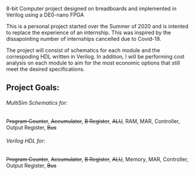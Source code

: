 8-bit Computer project designed on breadboards and implemented in Verilog using a DE0-nano FPGA

This is a personal project started over the Summer of 2020 and is intented to replace the experience of an internship. This was inspired by the dissapointing number of internships cancelled due to Covid-19.

The project will consist of schematics for each module and the correspoding HDL written in Verilog. In addition, I will be performing cost analysis on each module to aim for the most economic options that still meet the desired specifications.

## Project Goals:
###### MultiSim Schematics for:
~~Program Counter~~, ~~Accumulator~~, ~~B Register~~, ~~ALU~~, RAM, MAR, Controller, Output Register, ~~Bus~~
###### Verilog HDL for: 
~~Program Counter~~, ~~Accumulator~~, ~~B Register~~, ~~ALU~~, Memory, MAR, Controller, Output Register, ~~Bus~~
